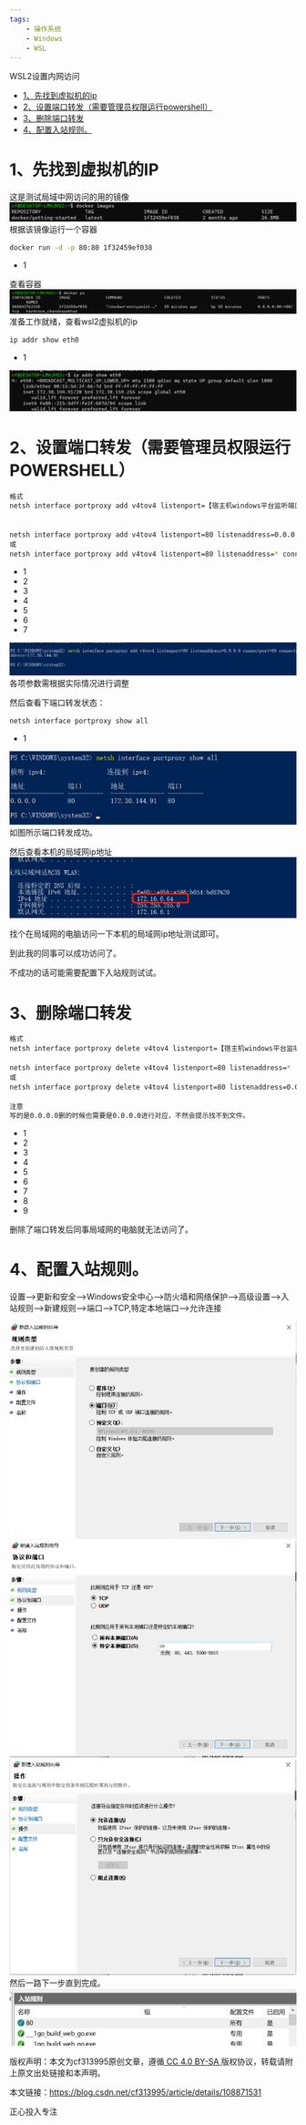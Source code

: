 ```yaml
---
tags:
    - 操作系统
    - Windows
    - WSL
---
```


 WSL2设置内网访问

- [1、先找到虚拟机的ip](https://www.freesion.com/article/30991350175/#1ip_1)
- [2、设置端口转发（需要管理员权限运行powershell）](https://www.freesion.com/article/30991350175/#2powershell_16)
- [3、删除端口转发](https://www.freesion.com/article/30991350175/#3_46)
- [4、配置入站规则。](https://www.freesion.com/article/30991350175/#4_61)

 

# 1、先找到虚拟机的IP

这是测试局域中网访问的用的镜像
![在这里插入图片描述](/img-post/开发/操作系统/Windows/WSL/WSL2设置局域网网访问.assets/e317aef8bcbd769d9a34dc7d7e3d7b0d.png)
根据该镜像运行一个容器

```bash
docker run -d -p 80:80 1f32459ef038
```

- 1

查看容器
![在这里插入图片描述](/img-post/开发/操作系统/Windows/WSL/WSL2设置局域网网访问.assets/2e478d79e5eae4d661ca273b52fd4522.png)
准备工作就绪，查看wsl2虚拟机的ip

```bash
ip addr show eth0
```

- 1

![在这里插入图片描述](/img-post/开发/操作系统/Windows/WSL/WSL2设置局域网网访问.assets/20eb57dc1dec727a0490a01e9ad48a0f.png)

# 2、设置端口转发（需要管理员权限运行POWERSHELL）

```bash
格式
netsh interface portproxy add v4tov4 listenport=【宿主机windows平台监听端口】 listenaddress=0.0.0.0 connectport=【wsl2平台监听端口】 connectaddress=【wsl2平台ip】protocol=tcp


netsh interface portproxy add v4tov4 listenport=80 listenaddress=0.0.0.0 connectport=80 connectaddress=172.30.144.91 protocol=tcp
或
netsh interface portproxy add v4tov4 listenport=80 listenaddress=* connectport=80 connectaddress=172.30.144.91 protocol=tcp
```

- 1
- 2
- 3
- 4
- 5
- 6
- 7

![在这里插入图片描述](/img-post/开发/操作系统/Windows/WSL/WSL2设置局域网网访问.assets/df8db605bdaa8e49f20259612b8dc5de.png)
各项参数需根据实际情况进行调整

然后查看下端口转发状态：

```bash
netsh interface portproxy show all
```

- 1

![在这里插入图片描述](/img-post/开发/操作系统/Windows/WSL/WSL2设置局域网网访问.assets/cda362416beb262222e576d1069f51fc.png)
如图所示端口转发成功。

然后查看本机的局域网ip地址
![在这里插入图片描述](/img-post/开发/操作系统/Windows/WSL/WSL2设置局域网网访问.assets/91a4ade3038f5964184b42d29ea64e59.png)

找个在局域网的电脑访问一下本机的局域网ip地址测试即可。

到此我的同事可以成功访问了。

不成功的话可能需要配置下入站规则试试。

# 3、删除端口转发

```bash
格式
netsh interface portproxy delete v4tov4 listenport=【宿主机windows平台监听端口】 listenaddress=0.0.0.0

netsh interface portproxy delete v4tov4 listenport=80 listenaddress=*
或
netsh interface portproxy delete v4tov4 listenport=80 listenaddress=0.0.0.0

注意
写的是0.0.0.0删的时候也需要是0.0.0.0进行对应，不然会提示找不到文件。
```

- 1
- 2
- 3
- 4
- 5
- 6
- 7
- 8
- 9

删除了端口转发后同事局域网的电脑就无法访问了。

# 4、配置入站规则。

设置–>更新和安全–>Windows安全中心–>防火墙和网络保护–>高级设置—>入站规则–>新建规则–>端口–>TCP,特定本地端口–>允许连接

![在这里插入图片描述](/img-post/开发/操作系统/Windows/WSL/WSL2设置局域网网访问.assets/2ae0201740a21354d4121ebb5eb20cbc.png)
![在这里插入图片描述](/img-post/开发/操作系统/Windows/WSL/WSL2设置局域网网访问.assets/934406bbcec9b38b0c21535c8ad5e628.png)
![在这里插入图片描述](/img-post/开发/操作系统/Windows/WSL/WSL2设置局域网网访问.assets/9496db28be83b156652c45b8f0cb2d68.png)
然后一路下一步直到完成。
![在这里插入图片描述](/img-post/开发/操作系统/Windows/WSL/WSL2设置局域网网访问.assets/ed61647cd1e8841e67d7a62bdded7348.png)

 

版权声明：本文为cf313995原创文章，遵循[ CC 4.0 BY-SA ](https://creativecommons.org/licenses/by-sa/4.0/)版权协议，转载请附上原文出处链接和本声明。

本文链接：https://blog.csdn.net/cf313995/article/details/108871531

正心投入专注